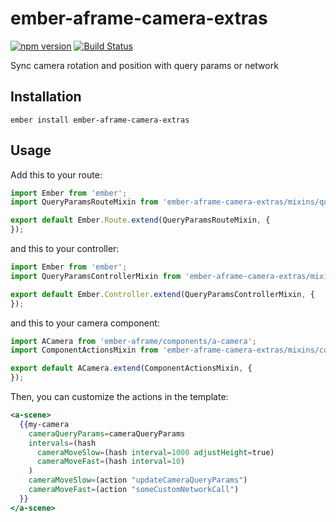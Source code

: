 # ember-aframe-camera-extras

[![npm version](https://badge.fury.io/js/ember-aframe-camera-extras.svg)](https://badge.fury.io/js/ember-aframe-camera-extras)
[![Build Status](https://travis-ci.org/ember-vr/ember-aframe-camera-extras.svg?branch=master)](https://travis-ci.org/ember-vr/ember-aframe-camera-extras)

Sync camera rotation and position with query params or network

## Installation

`ember install ember-aframe-camera-extras`

## Usage

Add this to your route:

```js
import Ember from 'ember';
import QueryParamsRouteMixin from 'ember-aframe-camera-extras/mixins/query-params-route';

export default Ember.Route.extend(QueryParamsRouteMixin, {
});
```

and this to your controller:

```js
import Ember from 'ember';
import QueryParamsControllerMixin from 'ember-aframe-camera-extras/mixins/query-params-controller';

export default Ember.Controller.extend(QueryParamsControllerMixin, {
});
```

and this to your camera component:

```js
import ACamera from 'ember-aframe/components/a-camera';
import ComponentActionsMixin from 'ember-aframe-camera-extras/mixins/component-actions';

export default ACamera.extend(ComponentActionsMixin, {
});
```

Then, you can customize the actions in the template:

```hbs
<a-scene>
  {{my-camera
    cameraQueryParams=cameraQueryParams
    intervals=(hash
      cameraMoveSlow=(hash interval=1000 adjustHeight=true)
      cameraMoveFast=(hash interval=10)
    )
    cameraMoveSlow=(action "updateCameraQueryParams")
    cameraMoveFast=(action "someCustomNetworkCall")
  }}
</a-scene>
```
